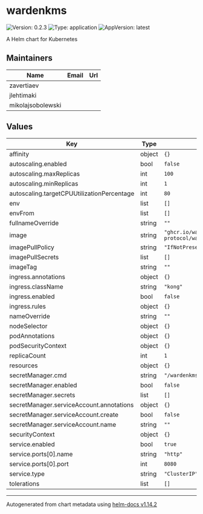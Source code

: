 # wardenkms

![Version: 0.2.3](https://img.shields.io/badge/Version-0.2.3-informational?style=flat-square) ![Type: application](https://img.shields.io/badge/Type-application-informational?style=flat-square) ![AppVersion: latest](https://img.shields.io/badge/AppVersion-latest-informational?style=flat-square)

A Helm chart for Kubernetes

## Maintainers

| Name | Email | Url |
| ---- | ------ | --- |
| zavertiaev |  |  |
| jlehtimaki |  |  |
| mikolajsobolewski |  |  |

## Values

| Key | Type | Default | Description |
|-----|------|---------|-------------|
| affinity | object | `{}` |  |
| autoscaling.enabled | bool | `false` |  |
| autoscaling.maxReplicas | int | `100` |  |
| autoscaling.minReplicas | int | `1` |  |
| autoscaling.targetCPUUtilizationPercentage | int | `80` |  |
| env | list | `[]` |  |
| envFrom | list | `[]` |  |
| fullnameOverride | string | `""` |  |
| image | string | `"ghcr.io/warden-protocol/wardenprotocol/wardenkms"` |  |
| imagePullPolicy | string | `"IfNotPresent"` |  |
| imagePullSecrets | list | `[]` |  |
| imageTag | string | `""` |  |
| ingress.annotations | object | `{}` |  |
| ingress.className | string | `"kong"` |  |
| ingress.enabled | bool | `false` |  |
| ingress.rules | object | `{}` |  |
| nameOverride | string | `""` |  |
| nodeSelector | object | `{}` |  |
| podAnnotations | object | `{}` |  |
| podSecurityContext | object | `{}` |  |
| replicaCount | int | `1` |  |
| resources | object | `{}` |  |
| secretManager.cmd | string | `"/wardenkms"` |  |
| secretManager.enabled | bool | `false` |  |
| secretManager.secrets | list | `[]` |  |
| secretManager.serviceAccount.annotations | object | `{}` |  |
| secretManager.serviceAccount.create | bool | `false` |  |
| secretManager.serviceAccount.name | string | `""` |  |
| securityContext | object | `{}` |  |
| service.enabled | bool | `true` |  |
| service.ports[0].name | string | `"http"` |  |
| service.ports[0].port | int | `8080` |  |
| service.type | string | `"ClusterIP"` |  |
| tolerations | list | `[]` |  |

----------------------------------------------
Autogenerated from chart metadata using [helm-docs v1.14.2](https://github.com/norwoodj/helm-docs/releases/v1.14.2)

